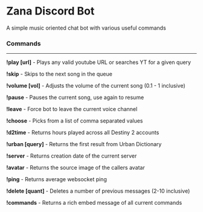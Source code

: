 # Zana Discord Bot

A simple music oriented chat bot with various useful commands

### Commands
------------------

**!play [url]** - Plays any valid youtube URL or searches YT for a given query

**!skip** - Skips to the next song in the queue

**!volume [vol]** - Adjusts the volume of the current song (0.1 - 1 inclusive)

**!pause** - Pauses the current song, use again to resume

**!leave** - Force bot to leave the current voice channel

**!choose** - Picks from a list of comma separated values  

**!d2time** - Returns hours played across all Destiny 2 accounts

**!urban [query]**  - Returns the first result from Urban Dictionary

**!server** - Returns creation date of the current server

**!avatar** - Returns the source image of the callers avatar

**!ping** - Returns average websocket ping

**!delete [quant]** - Deletes a number of previous messages (2-10 inclusive)  

**!commands** - Returns a rich embed message of all current commands
